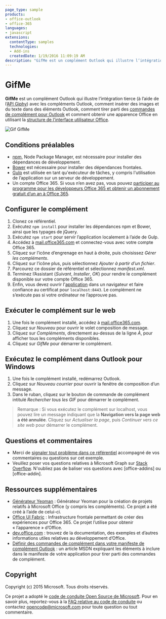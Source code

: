 ```yaml
---
page_type: sample
products:
- office-outlook
- office-365
languages:
- javascript
extensions:
  contentType: samples
  technologies:
  - Add-ins
  createdDate: 1/19/2016 11:09:19 AM
description: "GifMe est un complément Outlook qui illustre l’intégration tierce (à l’aide de l’API Giphy) à l'aide de compléments Outlook."
---
```


# GifMe

**GifMe** est un complément Outlook qui illustre l’intégration tierce (à l’aide de l’[API Giphy](https://github.com/giphy/GiphyAPI)) avec les compléments Outlook, comment insérer des images et du texte dans des éléments Outlook, comment tirer parti des [commandes de complément pour Outlook](https://msdn.microsoft.com/library/office/mt267546.aspx) et comment obtenir une apparence Office en utilisant la [structure de l’interface utilisateur Office](http://dev.office.com/fabric).

![Gif GifMe](/readme_assets/demo.gif)

## Conditions préalables
* [npm](https://www.npmjs.com/), Node Package Manager, est nécessaire pour installer des dépendances de développement.
* [Bower](http://bower.io/) est nécessaire pour installer des dépendances frontales. 
* [Gulp](http://gulpjs.com/) est utilisée en tant qu'exécuteur de tâches, y compris l'utilisation de l’application sur un serveur de développement.
* Un compte Office 365. Si vous n’en avez pas, vous pouvez [participer au programme pour les développeurs Office 365 et obtenir un abonnement gratuit d’un an à Office 365](https://aka.ms/devprogramsignup).

## Configurer le complément
1. Clonez ce référentiel.
2. Exécutez `npm install` pour installer les dépendances npm et Bower, ainsi que les typages de jQuery.
3. Exécutez `npm start` pour servir l’application localement à l’aide de Gulp.
4. Accédez à [mail.office365.com](http://mail.office365.com) et connectez-vous avec votre compte Office 365.
5. Cliquez sur l’icône d’engrenage en haut à droite, puis choisissez *Gérer les compléments*.
6. Cliquez sur l’icône plus, puis sélectionnez *Ajouter à partir d’un fichier*.
7. Parcourez ce dossier de référentiel et sélectionnez *manifest.xml*.
8. Terminez l’Assistant (*Suivant*, *Installer*, *OK*) pour rendre le complément disponible sur votre compte Office 365.
9. Enfin, vous devez ouvrir l'[application](https://localhost:8443/appcompose/home/home.html) dans un navigateur et faire confiance au certificat pour `localhost:8443`. Le complément ne s’exécute pas si votre ordinateur ne l’approuve pas.

## Exécuter le complément sur le web
1. Une fois le complément installé, accédez à [mail.office365.com](mail.office365.com). 
2. Cliquez sur *Nouveau* pour ouvrir le volet composition de message.
3. Cliquez sur *Compléments*, directement au-dessus de la ligne *À*, pour afficher tous les compléments disponibles.
4. Cliquez sur *GifMe* pour démarrer le complément.

## Exécutez le complément dans Outlook pour Windows
1. Une fois le complément installé, redémarrez Outlook. 
2. Cliquez sur *Nouveau courrier* pour ouvrir la fenêtre de composition d’un message.
3. Dans le ruban, cliquez sur le bouton de commande de complément intitulé *Rechercher tous les GIF* pour démarrer le complément.

  > Remarque : Si vous exécutez le complément sur localhost, vous pouvez lire un message indiquant que la **Navigation vers la page web a été annulée**. Cliquez sur *Actualiser la page*, puis *Continuer vers ce site web* pour démarrer le complément.

## Questions et commentaires
* Merci de [signaler tout problème dans ce référentiel](https://github.com/OfficeDev/Outlook-Add-in-GifMe/issues) accompagné de vos commentaires ou questions sur cet exemple.
* Veuillez poser vos questions relatives à Microsoft Graph sur [Stack Overflow](http://stackoverflow.com/questions/tagged/office-addins). N'oubliez pas de baliser vos questions avec [office-addins] ou [office-addin].

## Ressources supplémentaires
* [Générateur Yeoman](https://github.com/OfficeDev/generator-office) : Générateur Yeoman pour la création de projets relatifs à Microsoft Office (y compris les compléments). Ce projet a été créé à l’aide de celui-ci.
* [Office UI Fabric](https://github.com/OfficeDev/Office-UI-Fabric/) : Infrastructure frontale permettant de créer des expériences pour Office 365. Ce projet l’utilise pour obtenir « l’apparence » d’Office. 
* [dev.office.com](http://dev.office.com) : trouvez de la documentation, des exemples et d’autres informations utiles relatives au développement d’Office.
* [Définir des commandes de complément dans votre manifeste de complément Outlook](https://msdn.microsoft.com/library/office/mt267547.aspx) : un article MSDN expliquant les éléments à inclure dans le manifeste de votre application pour tirer parti des commandes de complément.

## Copyright
Copyright (c) 2015 Microsoft. Tous droits réservés.

Ce projet a adopté le [code de conduite Open Source de Microsoft](https://opensource.microsoft.com/codeofconduct/). Pour en savoir plus, reportez-vous à la [FAQ relative au code de conduite](https://opensource.microsoft.com/codeofconduct/faq/) ou contactez [opencode@microsoft.com](mailto:opencode@microsoft.com) pour toute question ou tout commentaire.

